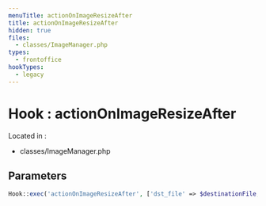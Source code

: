 ```yaml
---
menuTitle: actionOnImageResizeAfter
title: actionOnImageResizeAfter
hidden: true
files:
  - classes/ImageManager.php
types:
  - frontoffice
hookTypes:
  - legacy
---
```


# Hook : actionOnImageResizeAfter

Located in :

  - classes/ImageManager.php

## Parameters

```php
Hook::exec('actionOnImageResizeAfter', ['dst_file' => $destinationFile, 'file_type' => $fileType]);
```